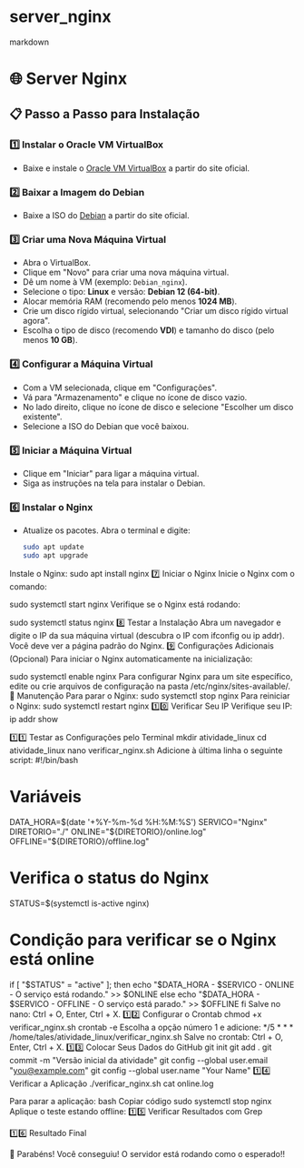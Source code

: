 # server_nginx
markdown
# 🌐 Server Nginx

## 📋 Passo a Passo para Instalação

### 1️⃣ Instalar o Oracle VM VirtualBox
- Baixe e instale o [Oracle VM VirtualBox](https://www.virtualbox.org/) a partir do site oficial.

### 2️⃣ Baixar a Imagem do Debian
- Baixe a ISO do [Debian](https://www.debian.org/) a partir do site oficial.

### 3️⃣ Criar uma Nova Máquina Virtual
- Abra o VirtualBox.
- Clique em "Novo" para criar uma nova máquina virtual.
- Dê um nome à VM (exemplo: `Debian_nginx`).
- Selecione o tipo: **Linux** e versão: **Debian 12 (64-bit)**.
- Alocar memória RAM (recomendo pelo menos **1024 MB**).
- Crie um disco rígido virtual, selecionando "Criar um disco rígido virtual agora".
- Escolha o tipo de disco (recomendo **VDI**) e tamanho do disco (pelo menos **10 GB**).

### 4️⃣ Configurar a Máquina Virtual
- Com a VM selecionada, clique em "Configurações".
- Vá para "Armazenamento" e clique no ícone de disco vazio.
- No lado direito, clique no ícone de disco e selecione "Escolher um disco existente".
- Selecione a ISO do Debian que você baixou.

### 5️⃣ Iniciar a Máquina Virtual
- Clique em "Iniciar" para ligar a máquina virtual.
- Siga as instruções na tela para instalar o Debian.

### 6️⃣ Instalar o Nginx
- Atualize os pacotes. Abra o terminal e digite:
  ```bash
  sudo apt update
  sudo apt upgrade
Instale o Nginx:
sudo apt install nginx
7️⃣ Iniciar o Nginx
Inicie o Nginx com o comando:

sudo systemctl start nginx
Verifique se o Nginx está rodando:

sudo systemctl status nginx
8️⃣ Testar a Instalação
Abra um navegador e digite o IP da sua máquina virtual (descubra o IP com ifconfig ou ip addr). Você deve ver a página padrão do Nginx.
9️⃣ Configurações Adicionais (Opcional)
Para iniciar o Nginx automaticamente na inicialização:

sudo systemctl enable nginx
Para configurar Nginx para um site específico, edite ou crie arquivos de configuração na pasta /etc/nginx/sites-available/.
🔧 Manutenção
Para parar o Nginx:
sudo systemctl stop nginx
Para reiniciar o Nginx:
sudo systemctl restart nginx
1️⃣0️⃣ Verificar Seu IP
Verifique seu IP:
ip addr show

1️⃣1️⃣ Testar as Configurações pelo Terminal
mkdir atividade_linux
cd atividade_linux
nano verificar_nginx.sh
Adicione à última linha o seguinte script:
#!/bin/bash
# Variáveis
DATA_HORA=$(date '+%Y-%m-%d %H:%M:%S')
SERVICO="Nginx"
DIRETORIO="./"
ONLINE="${DIRETORIO}/online.log"
OFFLINE="${DIRETORIO}/offline.log"

# Verifica o status do Nginx
STATUS=$(systemctl is-active nginx)

# Condição para verificar se o Nginx está online
if [ "$STATUS" = "active" ]; then
    echo "$DATA_HORA - $SERVICO - ONLINE - O serviço está rodando." >> $ONLINE
else
    echo "$DATA_HORA - $SERVICO - OFFLINE - O serviço está parado." >> $OFFLINE
fi
Salve no nano: Ctrl + O, Enter, Ctrl + X.
1️⃣2️⃣ Configurar o Crontab
chmod +x verificar_nginx.sh
crontab -e
Escolha a opção número 1 e adicione:
*/5 * * * /home/tales/atividade_linux/verificar_nginx.sh
Salve no crontab: Ctrl + O, Enter, Ctrl + X.
1️⃣3️⃣ Colocar Seus Dados do GitHub
git init
git add .
git commit -m "Versão inicial da atividade"
git config --global user.email "you@example.com"
git config --global user.name "Your Name"
1️⃣4️⃣ Verificar a Aplicação
./verificar_nginx.sh
cat online.log

Para parar a aplicação:
bash
Copiar código
sudo systemctl stop nginx
Aplique o teste estando offline:
1️⃣5️⃣ Verificar Resultados com Grep

1️⃣6️⃣ Resultado Final

🎉 Parabéns!
Você conseguiu! O servidor está rodando como o esperado!!
